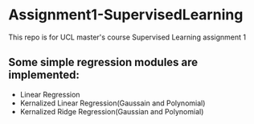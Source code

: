 # Assignment1-SupervisedLearning
This repo is for UCL master's course Supervised Learning assignment 1
## Some simple regression modules are implemented:
- Linear Regression
- Kernalized Linear Regression(Gaussain and Polynomial)
- Kernalized Ridge Regression(Gaussian and Polynomial)
